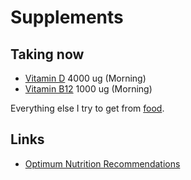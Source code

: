# Supplements

## Taking now

- [Vitamin D](https://www.bol.com/nl/p/now-foods-vitamin-d-3-2-000-iu-240-softgels/9200000076792968/) 4000 ug (Morning)
- [Vitamin B12](https://www.bol.com/nl/p/body-fit-vitamine-b12-1000-mcg-per-tablet-60-zuigtabletten/9200000084936727/) 1000 ug (Morning)

Everything else I try to get from [food](foods.md).

## Links

- [Optimum Nutrition Recommendations](https://nutritionfacts.org/2011/09/12/dr-gregers-2011-optimum-nutrition-recommendations/)
